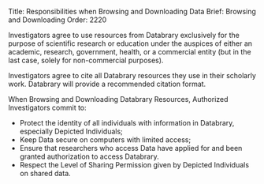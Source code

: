 Title: Responsibilities when Browsing and Downloading Data 
Brief: Browsing and Downloading
Order: 2220

Investigators agree to use resources from Databrary exclusively for the purpose of scientific research or education under the auspices of either an academic, research, government, health, or a commercial entity (but in the last case, solely for non-commercial purposes).

Investigators agree to cite all Databrary resources they use in their scholarly work. Databrary will provide a recommended citation format.

When Browsing and Downloading Databrary Resources, Authorized Investigators commit to:

- Protect the identity of all individuals with information in Databrary, especially Depicted Individuals;
- Keep Data secure on computers with limited access;
- Ensure that researchers who access Data have applied for and been granted authorization to access Databrary.
- Respect the Level of Sharing Permission given by Depicted Individuals on shared data.
